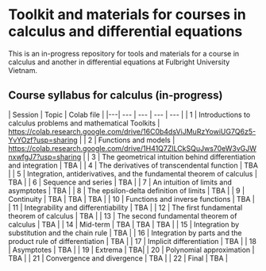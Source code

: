 # Toolkit and materials for courses in calculus and differential equations

This is an in-progress repository for tools and materials for a course in calculus and another in differential equations at Fulbright University Vietnam.

## Course syllabus for calculus (in-progress)

| Session | Topic | Colab file |
|---| --- | --- | --- | --- |
| 1 | Introductions to calculus problems and mathematical Toolkits | https://colab.research.google.com/drive/16C0b4dsViJMuRzYowiUG7Q6z5-YvYOzf?usp=sharing |
| 2 | Functions and models | https://colab.research.google.com/drive/1H41Q7ZILCkSQuJws70eW3vGJWnxwfgJ7?usp=sharing |
| 3 | The geometrical intuition behind differentiation and integration | TBA |
| 4 | The derivatives of transcendental function | TBA |
| 5 | Integration, antiderivatives, and the fundamental theorem of calculus | TBA |
| 6 | Sequence and series | TBA |
| 7 | An intuition of limits and asymptotes | TBA |
| 8 | The epsilon-delta definition of limits | TBA |
| 9 | Continuity | TBA | TBA | TBA |
| 10 | Functions and inverse functions | TBA |
| 11 | Integrability and differentiability | TBA |
| 12 | The first fundamental theorem of calculus | TBA |
| 13 | The second fundamental theorem of calculus | TBA |
| 14 | Mid-term | TBA | TBA | TBA |
| 15 | Integration by substitution and the chain rule | TBA |
| 16 | Integration by parts and the product rule of differentiation | TBA |
| 17 | Implicit differentiation | TBA |
| 18 | Asymptotes | TBA |
| 19 | Extrema | TBA|
| 20 | Polynomial approximation | TBA |
| 21 | Convergence and divergence | TBA |
| 22 | Final | TBA |
